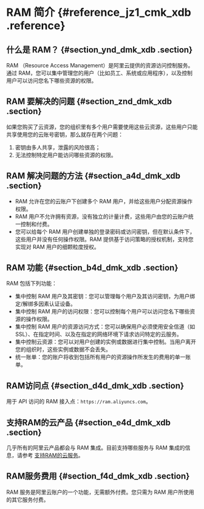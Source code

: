 # RAM 简介 {#reference_jz1_cmk_xdb .reference}

## 什么是 RAM？ {#section_ynd_dmk_xdb .section}

RAM （Resource Access Management）是阿里云提供的资源访问控制服务。通过 RAM，您可以集中管理您的用户（比如员工、系统或应用程序），以及控制用户可以访问您名下哪些资源的权限。

## RAM 要解决的问题 {#section_znd_dmk_xdb .section}

如果您购买了云资源，您的组织里有多个用户需要使用这些云资源，这些用户只能共享使用您的云账号密钥，那么就存在两个问题：

1.  密钥由多人共享，泄露的风险很高；
2.  无法控制特定用户能访问哪些资源的权限。

## RAM 解决问题的方法 {#section_a4d_dmk_xdb .section}

-   RAM 允许在您的云账户下创建多个 RAM 用户，并给这些用户分配资源操作权限。
-   RAM 用户不允许拥有资源，没有独立的计量计费，这些用户由您的云账户统一控制和付费。
-   您可以给每个 RAM 用户创建单独的登录密码或访问密钥，但在默认条件下，这些用户并没有任何操作权限。RAM 提供基于访问策略的授权机制，支持您实现对 RAM 用户的细颗粒度授权。

## RAM 功能 {#section_b4d_dmk_xdb .section}

RAM 包括下列功能：

-   集中控制 RAM 用户及其密钥：您可以管理每个用户及其访问密钥，为用户绑定/解绑多因素认证设备。
-   集中控制 RAM 用户的访问权限：您可以控制每个用户可以访问您名下哪些资源的操作权限。
-   集中控制 RAM 用户的资源访问方式：您可以确保用户必须使用安全信道（如 SSL）、在指定时间、以及在指定的网络环境下请求访问特定的云服务。
-   集中控制云资源：您可以对用户创建的实例或数据进行集中控制。当用户离开您的组织时，这些实例或数据不会丢失。
-   统一账单：您的账户将收到包括所有用户的资源操作所发生的费用的单一账单。

## RAM访问点 {#section_d4d_dmk_xdb .section}

用于 API 访问的 RAM 接入点：`https://ram.aliyuncs.com`。

## 支持RAM的云产品 {#section_e4d_dmk_xdb .section}

几乎所有的阿里云产品都会与 RAM 集成。目前支持哪些服务与 RAM 集成的信息，请参考 [支持RAM的云服务](../../../../cn.zh-CN/产品简介/支持RAM的云服务.md)。

## RAM服务费用 {#section_f4d_dmk_xdb .section}

RAM 服务是阿里云账户的一个功能，无需额外付费。您只需为 RAM 用户所使用的其它服务付费。

